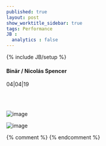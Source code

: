 ```yaml
---
published: true
layout: post
show_worktitle_sidebar: true
tags: Performance
JB :
  analytics : false
---
```


{% include JB/setup %}




<p>
<h4>Binär / Nicolás Spencer</h4>
04|04|19

<br /><br />
</p><p>
<img src="{{ site.url }}/images/binaer.jpg" alt="image">
</p><p>
<img src="{{ site.url }}/images/spencer.jpg" alt="image">
</p>



{% comment %}
{% endcomment %}